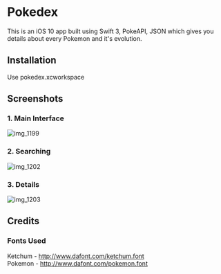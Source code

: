 # Pokedex
This is an iOS 10 app built using Swift 3, PokeAPI, JSON which gives you details about every Pokemon and it's evolution.   
## Installation
Use pokedex.xcworkspace
## Screenshots
### 1. Main Interface
![img_1199](https://cloud.githubusercontent.com/assets/11142761/21914932/675a7c4e-d95c-11e6-9ee7-3a26ebaf1b64.PNG)
### 2. Searching
![img_1202](https://cloud.githubusercontent.com/assets/11142761/21914956/8f91d23e-d95c-11e6-97cf-537e34e563cf.PNG)
### 3. Details
![img_1203](https://cloud.githubusercontent.com/assets/11142761/21914975/b7b1e178-d95c-11e6-92f8-ba2556e3c933.PNG)
## Credits
### Fonts Used
Ketchum - http://www.dafont.com/ketchum.font <br />
Pokemon - http://www.dafont.com/pokemon.font
